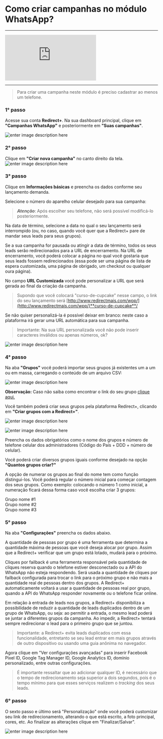 # Como criar campanhas no módulo WhatsApp?

<hr>

<div class="embed-responsive embed-responsive-16by9 col-12 col-md-8">
  <iframe class="embed-responsive-item" src="https://www.youtube.com/embed/xgkVeA4DOUk" title="YouTube video player" frameborder="0" allow="accelerometer; autoplay; clipboard-write; encrypted-media; gyroscope; picture-in-picture" allowfullscreen></iframe>
</div>

<hr>

> Para criar uma campanha neste módulo é preciso cadastrar ao menos um telefone.
### 1° passo

Acesse sua conta **Redirect+**. Na sua dashboard principal, clique em **"Campanhas WhatsApp"** e posteriormente em **"Suas campanhas"**.

![enter image description here](https://i.imgur.com/gLydc6w.png)


### 2° passo

Clique em **"Criar nova campanha"** no canto direito da tela.
![enter image description here](https://i.imgur.com/5Ycf9ki.png)

### 3° passo

Clique em  **Informações básicas**  e preencha os dados conforme seu lançamento demanda.

Selecione o número do aparelho celular desejado para sua campanha:

> ***Atenção***:  Após escolher seu telefone, não será possível modificá-lo posteriormente.

Na data de término, selecione a data no qual o seu lançamento será interrompido (ou, no caso, quando você quer que a Redirect+ pare de mandar seus leads para seus grupos).

Se a sua campanha for pausada ou atingir a data de término, todos os seus leads serão redirecionados para a URL de encerramento. Na URL de encerramento, você poderá colocar a página no qual você gostaria que seus leads fossem redirecionados (essa pode ser uma página de lista de espera customizada, uma página de obrigado, um checkout ou qualquer oura página).

No campo  **URL Customizada**  você pode personalizar a URL que será gerada ao final da criação da campanha.

> Supondo que você colocará "curso-de-cupcake" nesse campo, o link do seu lançamento será  [http://www.redirectmais.com/wpp/](http://www.redirectmais.com/wpp/)**curso-de-cupcake**/

Se não quiser personalizá-la é possível deixar em branco: neste caso a plataforma irá gerar uma URL automática para sua campanha.

> Importante: Na sua URL personalizada você não pode inserir caracteres inválidos ou apenas números, ok?

![enter image description here](https://i.imgur.com/qIHeJit.png)


### 4° passo

Na aba **"Grupos"** você poderá importar seus grupos já existentes um a um ou em massa, carregando o conteúdo de um arquivo CSV:

![enter image description here](https://i.imgur.com/i0pGhdM.png)

**Observação:**  Caso não saiba como encontrar o link do seu grupo [clique aqui.
](https://faq.whatsapp.com/android/chats/how-to-create-and-invite-into-a-group/?lang=pt_br)

Você também poderá criar seus grupos pela plataforma Redirect+, clicando em **"Criar grupos com a Redirect+"**.

![enter image description here](https://i.imgur.com/Q3YtV8P.png)

![enter image description here](https://i.imgur.com/uqeMi83.png)

Preencha os dados obrigatórios como o nome dos grupos e número de telefone celular dos administradores (Código do País + DDD + número de celular).

Você poderá criar diversos grupos iguais conforme desejado na opção **"Quantos grupos criar?"**

A opção de numerar os grupos ao final do nome tem como função distingui-los. Você poderá regular o número inicial para começar contagem dos seus grupos. Como exemplo: colocando o número 1 como inicial, a numeração ficará dessa forma caso você escolha criar 3 grupos:

Grupo nome #1<br>
Grupo nome #2<br>
Grupo nome #3<br>


### 5° passo

Na aba **"Configurações"** preencha os dados abaixo.

A quantidade de pessoas por grupo é uma ferramenta que determina a quantidade máxima de pessoas que você deseja alocar por grupo. Assim que a Redirect+ verificar que um grupo está lotado, mudará para o próximo.

Cliques por failback é uma ferramenta responsável pela  quantidade de cliques reserva quando o telefone estiver desconectado ou a API do WhatsApp não esteja respondendo. Será usada a quantidade de cliques por failback configurada para trocar o link para o próximo grupo e não mais a quantidade real de pessoas dentro dos grupos. A Redirect+ automaticamente voltará a usar a quantidade de pessoas real por grupo, quando a API do WhatsApp responder novamente ou o telefone ficar online.

Em relação à entrada de leads nos grupos, a Redirect+ disponibiliza a possibilidade de reduzir a quantidade de leads duplicados dentro de um grupo de WhatsApp, ou seja: ao permitir a entrada, o mesmo lead poderá se juntar a diferentes grupos da campanha. Ao impedir, a Redirect+ tentará sempre redirecionar o lead para o primeiro grupo que se juntou.

> Importante: a Redirect+ evita leads duplicados com essa funcionalidade, entretanto se seu lead entrar em mais grupos através de outro dispositivo ou usando uma guia anônima no navegador.

Agora clique em "Ver configurações avançadas" para inserir Facebook Pixel ID, Google Tag Manager ID, Google Analytics ID, domínio personalizado, entre outras configurações.

> É importante ressaltar que ao adicionar qualquer ID, é necessário que o tempo de redirecionamento seja superior a dois segundos, pois é o tempo mínimo para que esses serviços realizem o  _tracking_  dos seus leads.

### 6° passo

O sexto passo e último será "Personalização" onde você poderá customizar seu link de redirecionamento, alterando o que está escrito, a foto principal, cores, etc. Ao finalizar as alterações clique em "Finalizar/Salvar".

![enter image description here](https://i.imgur.com/shIA52R.png)
